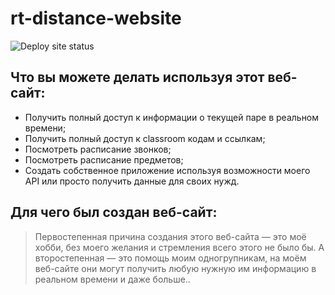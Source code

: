 # **rt-distance-website**
![Deploy site status](https://github.com/EtbonDeveloper/rt-distance-website/actions/workflows/pages/pages-build-deployment/badge.svg)

## **Что вы можете делать используя этот веб-сайт:**
+ Получить полный доступ к информации о текущей паре в реальном времени;
+ Получить полный доступ к classroom кодам и ссылкам;
+ Посмотреть расписание звонков;
+ Посмотреть расписание предметов;
+ Создать собственное приложение используя возможности моего API или просто получить данные для своих нужд. 

## **Для чего был создан веб-сайт:**
> Первостепенная причина создания этого веб-сайта — это моё хобби, без моего желания и стремления всего этого не было бы. А второстепенная — это помощь моим одногрупникам, на моём веб-сайте они могут получить любую нужную им информацию в реальном времени и даже больше..
